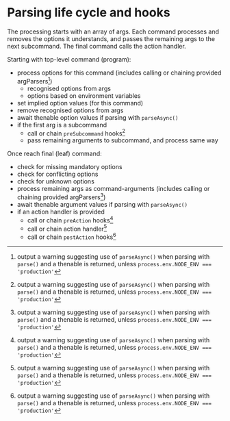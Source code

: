 # Parsing life cycle and hooks

The processing starts with an array of args. Each command processes and removes the options it understands, and passes the remaining args to the next subcommand. The final command calls the action handler.

Starting with top-level command (program):

* process options for this command (includes calling or chaining provided argParsers[^1])
  * recognised options from args
  * options based on environment variables
* set implied option values (for this command)
* remove recognised options from args
* await thenable option values if parsing with `parseAsync()`
* if the first arg is a subcommand
  * call or chain `preSubcommand` hooks[^1]
  * pass remaining arguments to subcommand, and process same way

Once reach final (leaf) command:

* check for missing mandatory options
* check for conflicting options
* check for unknown options
* process remaining args as command-arguments (includes calling or chaining provided argParsers[^1])
* await thenable argument values if parsing with `parseAsync()`
* if an action handler is provided
  * call or chain `preAction` hooks[^1]
  * call or chain action handler[^1]
  * call or chain `postAction` hooks[^1]
</details>

[^1]: output a warning suggesting use of `parseAsync()` when parsing with `parse()` and a thenable is returned, unless `process.env.NODE_ENV === 'production'`
